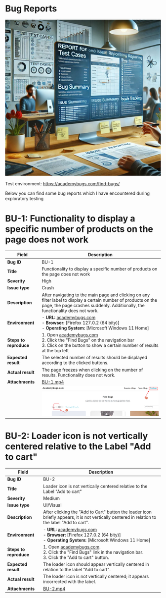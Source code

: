 # Bug Reports 

![Bug Reports Page Image](images/bugreports/bugreports.jpg)


Test environment: https://academybugs.com/find-bugs/

Below you can find some bug reports which I have encountered during exploratory testing


# BU-1: Functionality to display a specific number of products on the page does not work

| Field                | Description                                                                                      |
|----------------------|--------------------------------------------------------------------------------------------------|
| **Bug ID**           | BU-1                                                                                             |
| **Title**            | Functionality to display a specific number of products on the page does not work                 |
| **Severity**         | High                                                                                             |
| **Issue type**       | Crash                                                                                            |
| **Description**      | After navigating to the main page and clicking on any filter label to display a certain number of products on the page, the page crashes suddenly. Additionally, the functionality does not work. |
| **Environment**      | - **URL:** [academybugs.com](http://academybugs.com) <br> - **Browser:** [Firefox 127.0.2 (64 bity)] <br> - **Operating System:** [Microsoft Windows 11 Home]|
| **Steps to reproduce** | 1. Open [academybugs.com](http://academybugs.com) <br> 2. Click the "Find Bugs" on the navigation bar <br> 3. Click on the button to show a certain number of results at the top left |
| **Expected result**  | The selected number of results should be displayed according to the clicked buttons.              |
| **Actual result**    | The page freezes when clicking on the number of results. Functionality does not work.             |
| **Attachments**      | [BU-1.mp4](images/bugreports/BU-1.mp4)                                                            |
|                      | ![BU-1.Screenshot](images/bugreports/BU-1.png)                                                    |

# BU-2:  Loader icon is not vertically centered relative to the Label "Add to cart"  

| Field                | Description                                                                                      |
|----------------------|--------------------------------------------------------------------------------------------------|
| **Bug ID**           | BU-2                                                                                             |
| **Title**            | Loader icon is not vertically centered relative to the Label "Add to cart"                       |
| **Severity**         | Medium                                                                                           |
| **Issue type**       | UI/Visual                                                                                       |
| **Description**      | After clicking the "Add to Cart" button the loader icon briefly appears, it is not vertically centered in relation to the label "Add to cart". |
| **Environment**      | - **URL:** [academybugs.com](http://academybugs.com) <br> - **Browser:** [Firefox 127.0.2 (64 bity)] <br> - **Operating System:** [Microsoft Windows 11 Home] |
| **Steps to reproduce** | 1. Open [academybugs.com](http://academybugs.com). <br> 2. Click the "Find Bugs" link in the navigation bar. <br> 3. Click the "Add to cart" button. |
| **Expected result**  | The loader icon should appear vertically centered in relation to the label "Add to cart".    |
| **Actual result**    | The loader icon is not vertically centered; it appears incorrected with the label.               |
| **Attachments**      |  [BU-2.mp4](images/bugreports/BU-2.mp4)     |

